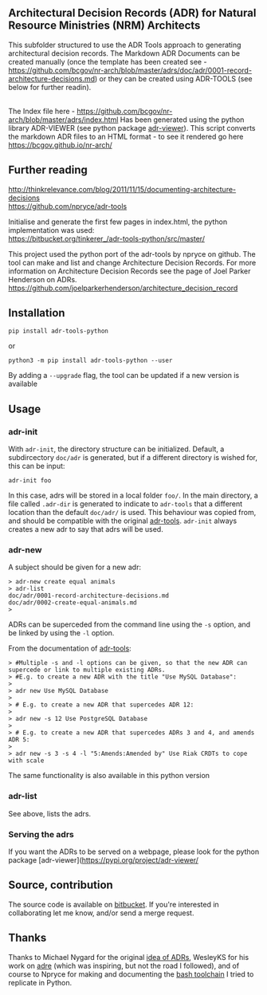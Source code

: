 ## Architectural Decision Records (ADR) for Natural Resource Ministries (NRM) Architects

This subfolder structured to use the ADR Tools approach to generating architectural decision records. 
The Markdown ADR Documents can be created manually (once the template has been created see - https://github.com/bcgov/nr-arch/blob/master/adrs/doc/adr/0001-record-architecture-decisions.md) or they can be created using ADR-TOOLS (see below for further readin).<br><br>

The Index file here - https://github.com/bcgov/nr-arch/blob/master/adrs/index.html
Has been generated using the python library ADR-VIEWER (see python package [adr-viewer](https://pypi.org/project/adr-viewer/)). This script converts the markdown ADR files to an HTML format - to see it rendered go here https://bcgov.github.io/nr-arch/

## Further reading
<http://thinkrelevance.com/blog/2011/11/15/documenting-architecture-decisions><br>
https://github.com/npryce/adr-tools 

Initialise and generate the first few pages in index.html, the python implementation was used:<br>
<https://bitbucket.org/tinkerer_/adr-tools-python/src/master/>

This project used the python port of the adr-tools by npryce on github. The tool can make and list and change Architecture Decision Records. For more information on Architecture Decision Records see the page of Joel Parker Henderson on ADRs. <https://github.com/joelparkerhenderson/architecture_decision_record>

## Installation

```
pip install adr-tools-python
```
or
```
python3 -m pip install adr-tools-python --user
```
By adding a `--upgrade` flag, the tool can be updated if a new version is available

## Usage

### adr-init

With `adr-init`, the directory structure can be initialized. Default, a subdircectory `doc/adr` is generated, but if a different directory is wished for, this can be input:

```
adr-init foo
```

In this case, adrs will be stored in a local folder `foo/`. In the main directory, a file called `.adr-dir` is generated to indicate to `adr-tools` that a different location than the default `doc/adr/` is used. This behaviour was copied from, and should be compatible with the original [adr-tools][]. `adr-init` always creates a new adr to say that adrs will be used. 

### adr-new

A subject should be given for a new adr:

```
> adr-new create equal animals
> adr-list
doc/adr/0001-record-architecture-decisions.md
doc/adr/0002-create-equal-animals.md
> 
```
ADRs can be superceded from the command line using the `-s` option, and be linked by using the `-l` option. 

From the documentation of [adr-tools][]:
```
> #Multiple -s and -l options can be given, so that the new ADR can supercede or link to multiple existing ADRs.
> #E.g. to create a new ADR with the title "Use MySQL Database":
>
> adr new Use MySQL Database
>
> # E.g. to create a new ADR that supercedes ADR 12:
> 
> adr new -s 12 Use PostgreSQL Database
> 
> # E.g. to create a new ADR that supercedes ADRs 3 and 4, and amends ADR 5:
>
> adr new -s 3 -s 4 -l "5:Amends:Amended by" Use Riak CRDTs to cope with scale
```
The same functionality is also available in this python version

### adr-list

See above, lists the adrs.

### Serving the adrs

If you want the ADRs to be served on a webpage, please look for the python package [adr-viewer](https://pypi.org/project/adr-viewer/

## Source, contribution

The source code is available on [bitbucket](https://bitbucket.org/tinkerer_/adr-tools-python/). If you're interested in collaborating let me know, and/or send a merge request.

## Thanks

Thanks to Michael Nygard for the original [idea of ADRs](http://thinkrelevance.com/blog/2011/11/15/documenting-architecture-decisions), WesleyKS for his work on [adre](https://github.com/wesleyks/adre/tree/master/adre) (which was inspiring, but not the road I followed), and of course to Npryce for making and documenting the [bash toolchain][adr-tools] I tried to replicate in Python.

[adr-tools]: https://github.com/npryce/adr-tools